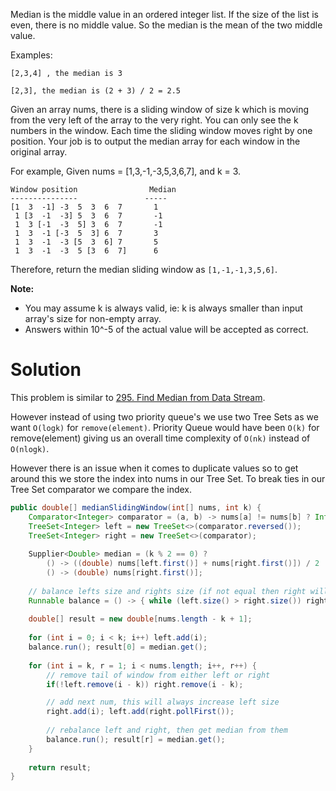 Median is the middle value in an ordered integer list. If the size of the list is even, there is no middle value. So the median is the mean of the two middle value.

Examples:

```
[2,3,4] , the median is 3

[2,3], the median is (2 + 3) / 2 = 2.5
```

Given an array nums, there is a sliding window of size k which is moving from the very left of the array to the very right. You can only see the k numbers in the window. Each time the sliding window moves right by one position. Your job is to output the median array for each window in the original array.

For example,
Given nums = [1,3,-1,-3,5,3,6,7], and k = 3.

```
Window position                Median
---------------               -----
[1  3  -1] -3  5  3  6  7       1
 1 [3  -1  -3] 5  3  6  7       -1
 1  3 [-1  -3  5] 3  6  7       -1
 1  3  -1 [-3  5  3] 6  7       3
 1  3  -1  -3 [5  3  6] 7       5
 1  3  -1  -3  5 [3  6  7]      6
```

Therefore, return the median sliding window as `[1,-1,-1,3,5,6]`.

__Note:__

* You may assume k is always valid, ie: k is always smaller than input array's size for non-empty array.  
* Answers within 10^-5 of the actual value will be accepted as correct.  

# Solution

This problem is similar to [295. Find Median from Data Stream](https://leetcode.com/problems/find-median-from-data-stream/).

However instead of using two priority queue's we use two Tree Sets as we want `O(logk)` for `remove(element)`. Priority Queue would have been `O(k)` for remove(element) giving us an overall time complexity of `O(nk)` instead of `O(nlogk)`.

However there is an issue when it comes to duplicate values so to get around this we store the index into nums in our Tree Set. To break ties in our Tree Set comparator we compare the index.

```java
public double[] medianSlidingWindow(int[] nums, int k) {
    Comparator<Integer> comparator = (a, b) -> nums[a] != nums[b] ? Integer.compare(nums[a], nums[b]) : a - b;
    TreeSet<Integer> left = new TreeSet<>(comparator.reversed());
    TreeSet<Integer> right = new TreeSet<>(comparator);
    
    Supplier<Double> median = (k % 2 == 0) ?
        () -> ((double) nums[left.first()] + nums[right.first()]) / 2 :
        () -> (double) nums[right.first()];
    
    // balance lefts size and rights size (if not equal then right will be larger by one)
    Runnable balance = () -> { while (left.size() > right.size()) right.add(left.pollFirst()); };
    
    double[] result = new double[nums.length - k + 1];
    
    for (int i = 0; i < k; i++) left.add(i);
    balance.run(); result[0] = median.get();
    
    for (int i = k, r = 1; i < nums.length; i++, r++) {
        // remove tail of window from either left or right
        if(!left.remove(i - k)) right.remove(i - k);

        // add next num, this will always increase left size
        right.add(i); left.add(right.pollFirst());
        
        // rebalance left and right, then get median from them
        balance.run(); result[r] = median.get();
    }
    
    return result;
}
```


